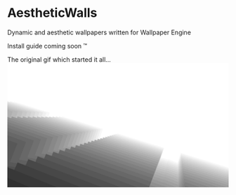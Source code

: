 # AestheticWalls
Dynamic and aesthetic wallpapers written for Wallpaper Engine

Install guide coming soon :tm:

The original gif which started it all...
![](demogifs/rotbox.gif)

